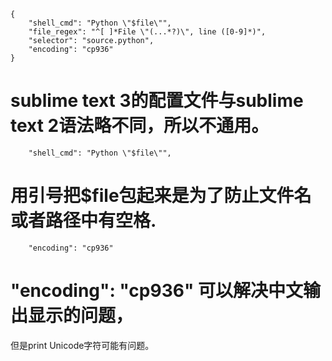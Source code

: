 ```
{
    "shell_cmd": "Python \"$file\"",
    "file_regex": "^[ ]*File \"(...*?)\", line ([0-9]*)",
    "selector": "source.python",
    "encoding": "cp936"
}
```

# sublime text 3的配置文件与sublime text 2语法略不同，所以不通用。

``` 
    "shell_cmd": "Python \"$file\"",
```
# 用引号把$file包起来是为了防止文件名或者路径中有空格.

```
    "encoding": "cp936"
```
# "encoding": "cp936" 可以解决中文输出显示的问题，
但是print Unicode字符可能有问题。


